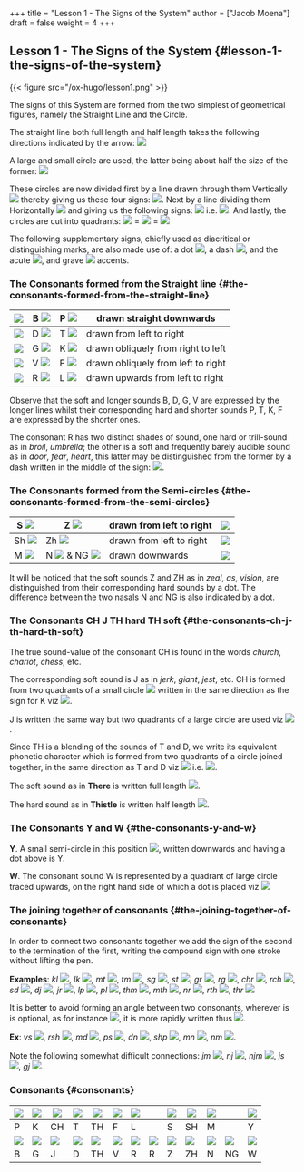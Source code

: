 +++
title = "Lesson 1 - The Signs of the System"
author = ["Jacob Moena"]
draft = false
weight = 4
+++

## Lesson 1 - The Signs of the System {#lesson-1-the-signs-of-the-system}

{{< figure src="/ox-hugo/lesson1.png" >}}

The signs of this System are formed from the two simplest of geometrical figures, namely the Straight Line and the Circle.

The straight line both full length and half length takes the following directions indicated by the arrow: ![](/ox-hugo/fig1-1.png)

A large and small circle are used, the latter being about half the size of the former: ![](/ox-hugo/fig1-2.png)

These circles are now divided first by a line drawn through them Vertically ![](/ox-hugo/fig1-3.png) thereby giving us these four signs: ![](/ox-hugo/fig1-4.png). Next by a line dividing them Horizontally ![](/ox-hugo/fig1-5.png) and giving us the following signs: ![](/ox-hugo/fig1-6.png) i.e. ![](/ox-hugo/fig1-7.png). And lastly, the circles are cut into quadrants: ![](/ox-hugo/fig1-8.png) = ![](/ox-hugo/fig1-9.png) = ![](/ox-hugo/fig1-10.png)

The following supplementary signs, chiefly used as diacritical or distinguishing marks, are also made use of: a dot ![](/ox-hugo/fig1-11.png), a dash ![](/ox-hugo/fig1-12.png), and the acute ![](/ox-hugo/fig1-13.png), and grave ![](/ox-hugo/fig1-14.png) accents.


### The Consonants formed from the Straight line {#the-consonants-formed-from-the-straight-line}

| ![](/ox-hugo/fig1-15.png) | B ![](/ox-hugo/fig1-16.png) | P ![](/ox-hugo/fig1-17.png) | drawn straight downwards           |
|---------------------------|-----------------------------|-----------------------------|------------------------------------|
| ![](/ox-hugo/fig1-18.png) | D ![](/ox-hugo/fig1-19.png) | T ![](/ox-hugo/fig1-20.png) | drawn from left to right           |
| ![](/ox-hugo/fig1-21.png) | G ![](/ox-hugo/fig1-22.png) | K ![](/ox-hugo/fig1-23.png) | drawn obliquely from right to left |
| ![](/ox-hugo/fig1-24.png) | V ![](/ox-hugo/fig1-25.png) | F ![](/ox-hugo/fig1-26.png) | drawn obliquely from left to right |
| ![](/ox-hugo/fig1-27.png) | R ![](/ox-hugo/fig1-28.png) | L ![](/ox-hugo/fig1-29.png) | drawn upwards from left to right   |

Observe that the soft and longer sounds B, D, G, V are expressed by the longer lines whilst their corresponding hard and shorter sounds P, T, K, F are expressed by the shorter ones.

The consonant R has two distinct shades of sound, one hard or trill-sound as in _broil_, _umbrella_; the other is a soft and frequently barely audible sound as in _door_, _fear_, _heart_, this latter may be distinguished from the former by a dash written in the middle of the sign: ![](/ox-hugo/fig1-30.png).


### The Consonants formed from the Semi-circles {#the-consonants-formed-from-the-semi-circles}

| S ![](/ox-hugo/fig1-31.png)  | Z ![](/ox-hugo/fig1-32.png)                                    | drawn from left to right | ![](/ox-hugo/fig1-33.png) |
|------------------------------|----------------------------------------------------------------|--------------------------|---------------------------|
| Sh ![](/ox-hugo/fig1-34.png) | Zh ![](/ox-hugo/fig1-35.png)                                   | drawn from left to right | ![](/ox-hugo/fig1-36.png) |
| M ![](/ox-hugo/fig1-37.png)  | N ![](/ox-hugo/fig1-38.png) &amp; NG ![](/ox-hugo/fig1-39.png) | drawn downwards          | ![](/ox-hugo/fig1-40.png) |

It will be noticed that the soft sounds Z and ZH as in _zeal_, _as_, _vision_, are distinguished from their corresponding hard sounds by a dot. The difference between the two nasals N and NG is also indicated by a dot.


### The Consonants CH J TH hard TH soft {#the-consonants-ch-j-th-hard-th-soft}

The true sound-value of the consonant CH is found in the words _church_, _chariot_, _chess_, etc.

The corresponding soft sound is J as in _jerk_, _giant_, _jest_, etc. CH is formed from two quadrants of a small circle ![](/ox-hugo/fig1-41.png) written in the same direction as the sign for K viz ![](/ox-hugo/fig1-42.png).

J is written the same way but two quadrants of a large circle are used viz ![](/ox-hugo/fig1-43.png).

Since TH is a blending of the sounds of T and D, we write its equivalent phonetic character which is formed from two quadrants of a circle joined together, in the same direction as T and D viz ![](/ox-hugo/fig1-44.png) i.e. ![](/ox-hugo/fig1-45.png).

The soft sound as in **There** is written full length ![](/ox-hugo/fig1-46.png).

The hard sound as in **Thistle** is written half length ![](/ox-hugo/fig1-47.png).


### The Consonants Y and W {#the-consonants-y-and-w}

**Y**. A small semi-circle in this position ![](/ox-hugo/fig1-48.png), written downwards and having a dot above is Y.

**W**. The consonant sound W is represented by a quadrant of large circle traced upwards, on the right hand side of which a dot is placed viz ![](/ox-hugo/fig1-49.png)


### The joining together of consonants {#the-joining-together-of-consonants}

In order to connect two consonants together we add the sign of the second to the termination of the first, writing the compound sign with one stroke without lifting the pen.

**Examples**: _kl_ ![](/ox-hugo/fig1-50.png), _lk_ ![](/ox-hugo/fig1-51.png), _mt_ ![](/ox-hugo/fig1-52.png), _tm_ ![](/ox-hugo/fig1-53.png), _sg_ ![](/ox-hugo/fig1-54.png), _st_ ![](/ox-hugo/fig1-55.png), _gr_ ![](/ox-hugo/fig1-56.png), _rg_ ![](/ox-hugo/fig1-57.png), _chr_ ![](/ox-hugo/fig1-58.png), _rch_ ![](/ox-hugo/fig1-59.png), _sd_ ![](/ox-hugo/fig1-60.png), _dj_ ![](/ox-hugo/fig1-61.png), _jr_ ![](/ox-hugo/fig1-62.png), _lp_ ![](/ox-hugo/fig1-63.png), _pl_ ![](/ox-hugo/fig1-64.png), _thm_ ![](/ox-hugo/fig1-65.png), _mth_ ![](/ox-hugo/fig1-66.png), _nr_ ![](/ox-hugo/fig1-67.png), _rth_ ![](/ox-hugo/fig1-68.png), _thr_ ![](/ox-hugo/fig1-69.png)

It is better to avoid forming an angle between two consonants, wherever is is optional, as for instance ![](/ox-hugo/fig1-70.png), it is more rapidly written thus ![](/ox-hugo/fig1-71.png).

**Ex**: _vs_ ![](/ox-hugo/fig1-72.png), _rsh_ ![](/ox-hugo/fig1-73.png), _md_ ![](/ox-hugo/fig1-74.png), _ps_ ![](/ox-hugo/fig1-75.png), _dn_ ![](/ox-hugo/fig1-76.png), _shp_ ![](/ox-hugo/fig1-77.png), _mn_ ![](/ox-hugo/fig1-78.png), _nm_ ![](/ox-hugo/fig1-79.png).

Note the following somewhat difficult connections: _jm_ ![](/ox-hugo/fig1-80.png), _nj_ ![](/ox-hugo/fig1-81.png), _njm_ ![](/ox-hugo/fig1-82.png), _js_ ![](/ox-hugo/fig1-83.png), _gj_ ![](/ox-hugo/fig1-84.png).


### Consonants {#consonants}

| ![](/ox-hugo/alphabet_p.png) | ![](/ox-hugo/alphabet_k.png) | ![](/ox-hugo/alphabet_ch.png) | ![](/ox-hugo/alphabet_t.png) | ![](/ox-hugo/alphabet_th_hard.png) | ![](/ox-hugo/alphabet_f.png) | ![](/ox-hugo/alphabet_l.png)      |                                   | ![](/ox-hugo/alphabet_s.png) | ![](/ox-hugo/alphabet_sh.png) | ![](/ox-hugo/alphabet_m.png) |                               | ![](/ox-hugo/alphabet_y.png) |
|------------------------------|------------------------------|-------------------------------|------------------------------|------------------------------------|------------------------------|-----------------------------------|-----------------------------------|------------------------------|-------------------------------|------------------------------|-------------------------------|------------------------------|
| P                            | K                            | CH                            | T                            | TH                                 | F                            | L                                 |                                   | S                            | SH                            | M                            |                               | Y                            |
| ![](/ox-hugo/alphabet_b.png) | ![](/ox-hugo/alphabet_g.png) | ![](/ox-hugo/alphabet_j.png)  | ![](/ox-hugo/alphabet_d.png) | ![](/ox-hugo/alphabet_th_soft.png) | ![](/ox-hugo/alphabet_v.png) | ![](/ox-hugo/alphabet_r_hard.png) | ![](/ox-hugo/alphabet_r_soft.png) | ![](/ox-hugo/alphabet_z.png) | ![](/ox-hugo/alphabet_zh.png) | ![](/ox-hugo/alphabet_n.png) | ![](/ox-hugo/alphabet_ng.png) | ![](/ox-hugo/alphabet_w.png) |
| B                            | G                            | J                             | D                            | TH                                 | V                            | R                                 | R                                 | Z                            | ZH                            | N                            | NG                            | W                            |
